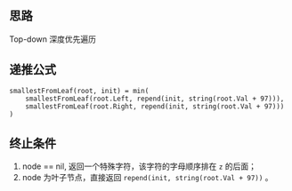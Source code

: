 ## 思路
Top-down 深度优先遍历

## 递推公式
```
smallestFromLeaf(root, init) = min(
    smallestFromLeaf(root.Left, repend(init, string(root.Val + 97))),
    smallestFromLeaf(root.Right, repend(init, string(root.Val + 97)))
)

```

## 终止条件
1. node == nil, 返回一个特殊字符，该字符的字母顺序排在 `z` 的后面；
2. node 为叶子节点，直接返回 `repend(init, string(root.Val + 97))` 。